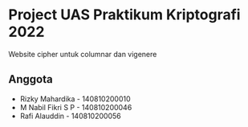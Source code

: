# Project UAS Praktikum Kriptografi 2022
Website cipher untuk columnar dan vigenere

## Anggota
- Rizky Mahardika - 140810200010
- M Nabil Fikri S P - 140810200046
- Rafi Alauddin - 140810200056

